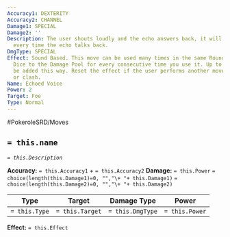```yaml
---
Accuracy1: DEXTERITY
Accuracy2: CHANNEL
Damage1: SPECIAL
Damage2: ''
Description: The user shouts loudly and the echo answers back, it will yell louder
  every time the echo talks back.
DmgType: SPECIAL
Effect: Sound Based. This move can be used many times in the same Round. Add 1 Extra
  Dice to the Damage Pool for every consecutive time you use it. Up to 8 dice may
  be added this way. Reset the effect if the user performs another move, evasion,
  or clash.
Name: Echoed Voice
Power: 2
Target: Foe
Type: Normal
---
```


#PokeroleSRD/Moves

## `= this.name` 
*`= this.Description`*

**Accuracy:** `= this.Accuracy1` + `= this.Accuracy2`
**Damage:** `= this.Power` `= choice(length(this.Damage1)=0, "","\+ "+ this.Damage1)` `= choice(length(this.Damage2)=0, "","\+ "+ this.Damage2)`

| Type          | Target          | Damage Type          | Power          |
| ------------- | --------------- | ---------------- | -------------- |
| `= this.Type` | `= this.Target` | `= this.DmgType` | `= this.Power` | 

**Effect:** `= this.Effect`
